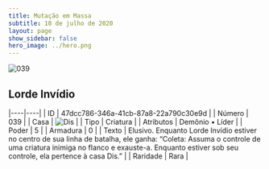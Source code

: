 ```yaml
---
title: Mutação em Massa
subtitle: 10 de julho de 2020
layout: page
show_sidebar: false
hero_image: ../hero.png
---
```


![039](https://cdn.keyforgegame.com/media/card_front/pt/479_039_R9HXV4CVV288_pt.png)

## Lorde Invídio

|----|----|
| ID | 47dcc786-346a-41cb-87a8-22a790c30e9d |
| Número | 039 |
| Casa | ![Dis](https://archonarcana.com/images/thumb/e/e8/Dis.png/22px-Dis.png "Dis") |
| Tipo | Criatura |
| Atributos | Demônio • Líder |
| Poder | 5 |
| Armadura | 0 |
| Texto | Elusivo.   Enquanto Lorde Invídio estiver no centro   de sua linha de batalha, ele ganha: “Coleta: Assuma o controle de uma criatura inimiga no flanco e exauste-a. Enquanto estiver sob seu controle, ela pertence à casa Dis.” |
| Raridade | Rara |
